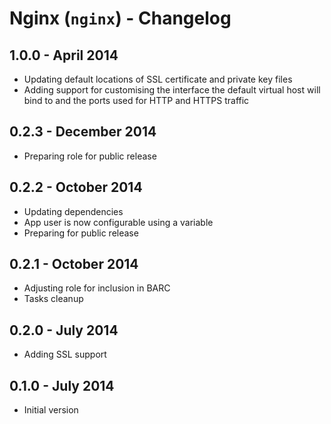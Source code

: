 # Nginx (`nginx`) - Changelog

## 1.0.0 - April 2014

* Updating default locations of SSL certificate and private key files
* Adding support for customising the interface the default virtual host will bind to and the ports used for HTTP and HTTPS traffic

## 0.2.3 - December 2014

* Preparing role for public release

## 0.2.2 - October 2014

* Updating dependencies
* App user is now configurable using a variable
* Preparing for public release

## 0.2.1 - October 2014

* Adjusting role for inclusion in BARC
* Tasks cleanup

## 0.2.0 - July 2014

* Adding SSL support

## 0.1.0 - July 2014

* Initial version
